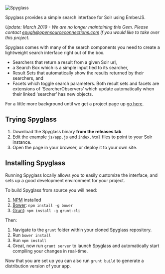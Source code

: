 
![Spyglass](branding/spyglass-sm.png)

Spyglass provides a simple search interface for Solr using EmberJS.


_Update: March 2019 - We are no longer maintaining this Gem.  Please contact epugh@opensourceconnections.com if you would like to take over this project._

Spyglass comes with many of the search components you need to create a lightweight search interface right out of the box.

- Searchers that return a result from a given Solr url,
- a Search Box which is a simple input tied to its searcher,
- Result Sets that automatically show the results returned by their searchers, and
- Facets which toggle search parameters. Both result sets and facets are extensions of
‘SearcherObservers’ which update automatically when their linked ‘searcher’ has new objects.

For a little more background until we get a project page up [go here](http://www.opensourceconnections.com/2013/08/28/investing-in-client-side-search/).

## Trying Spyglass
1. Download the Spyglass binary **from the releases tab**.
2. Edit the example `js/app.js` and `index.html` files to point to your Solr instance.
3. Open the page in your browser, or deploy it to your own site.


## Installing Spyglass

Running Spyglass locally allows you to easily customize the interface, and sets up a good development environment for your project.

To build Spyglass from source you will need:

1. [NPM](https://npmjs.org/) installed
2. [Bower](http://bower.io/): `npm install -g bower`
3. [Grunt](http://gruntjs.com/): `npm install -g grunt-cli`

Then:

1. Navigate to the `grunt` folder within your cloned Spyglass repository.
2. Run `bower install`
3. Run `npm install`
4. Great, now run `grunt server` to launch Spyglass and automatically start compiling your changes in real-time.

Now that you are set up you can also run `grunt build` to generate a distribution version of your app.
